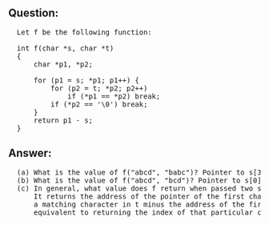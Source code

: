 ## Question:
<pre>
  Let f be the following function:

  int f(char *s, char *t)
  {
      char *p1, *p2;

      for (p1 = s; *p1; p1++) {
          for (p2 = t; *p2; p2++)
              if (*p1 == *p2) break;
          if (*p2 == '\0') break;
      }
      return p1 - s;
  }
</pre>

## Answer:
<pre>
  (a) What is the value of f("abcd", "babc")? Pointer to s[3] minus pointer to s[0] = 3.
  (b) What is the value of f("abcd", "bcd")? Pointer to s[0] minus pointer to s[0] = 0.
  (c) In general, what value does f return when passed two strings s and t?
      It returns the address of the pointer of the first character in s that doesn't have
      a matching character in t minus the address of the first character in s. This is
      equivalent to returning the index of that particular character in s.
</pre>
